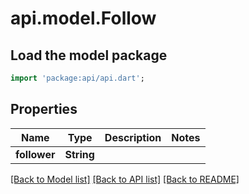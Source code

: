 # api.model.Follow

## Load the model package
```dart
import 'package:api/api.dart';
```

## Properties
Name | Type | Description | Notes
------------ | ------------- | ------------- | -------------
**follower** | **String** |  | 

[[Back to Model list]](../README.md#documentation-for-models) [[Back to API list]](../README.md#documentation-for-api-endpoints) [[Back to README]](../README.md)


